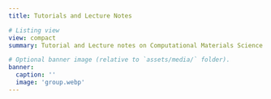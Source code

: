 ```yaml
---
title: Tutorials and Lecture Notes

# Listing view
view: compact
summary: Tutorial and Lecture notes on Computational Materials Science related topics.

# Optional banner image (relative to `assets/media/` folder).
banner:
  caption: ''
  image: 'group.webp'
---
```


